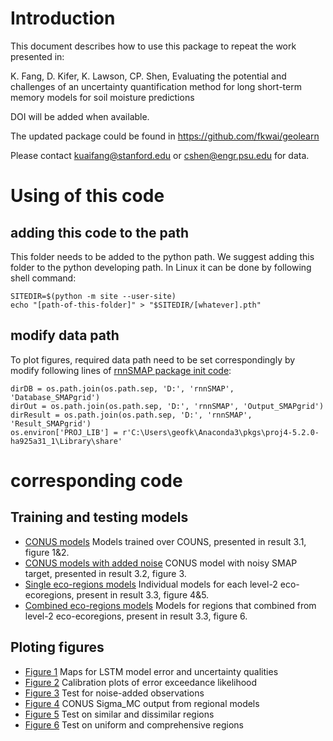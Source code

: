 # Introduction
This document describes how to use this package to repeat the work presented in:

K. Fang, D. Kifer, K. Lawson, CP. Shen, Evaluating the potential and challenges of an uncertainty quantification method for long short-term memory models for soil moisture predictions

DOI will be added when available. 

The updated package could be found in https://github.com/fkwai/geolearn

Please contact kuaifang@stanford.edu or cshen@engr.psu.edu for data. 

# Using of this code
## adding this code to the path
This folder needs to be added to the python path. We suggest adding this folder to the python developing path. In Linux it can be done by following shell command:
~~~
SITEDIR=$(python -m site --user-site)
echo "[path-of-this-folder]" > "$SITEDIR/[whatever].pth"
~~~

## modify data path
To plot figures, required data path need to be set correspondingly by modify following lines of [rnnSMAP package init code](/rnnSMAP/__init__.py#L16-L24):
~~~
dirDB = os.path.join(os.path.sep, 'D:', 'rnnSMAP', 'Database_SMAPgrid')
dirOut = os.path.join(os.path.sep, 'D:', 'rnnSMAP', 'Output_SMAPgrid')
dirResult = os.path.join(os.path.sep, 'D:', 'rnnSMAP', 'Result_SMAPgrid')
os.environ['PROJ_LIB'] = r'C:\Users\geofk\Anaconda3\pkgs\proj4-5.2.0-ha925a31_1\Library\share'
~~~

# corresponding code
## Training and testing models
- [CONUS models](/app/paperSigma/CONUS_temp_dr.py) Models trained over COUNS, presented in result 3.1, figure 1&2.
- [CONUS models with added noise](/app/paperSigma/int_noise.py) CONUS model with noisy SMAP target, presented in result 3.2, figure 3.
- [Single eco-regions models](/app/paperSigma/eco_single.py) Individual models for each level-2 eco-ecoregions, present in result 3.3, figure 4&5.
- [Combined eco-regions models](/app/paperSigma/eco_comb.py) Models for regions that combined from level-2 eco-ecoregions, present in result 3.3, figure 6.
## Ploting figures 
- [Figure 1](/app/paperSigma/CONUSv4_noise.py) Maps for LSTM model error and uncertainty qualities 
- [Figure 2](/app/paperSigma/CONUS_conf.py) Calibration plots of error exceedance likelihood 
- [Figure 3](/app/paperSigma/CONUSv4_noise.py) Test for noise-added observations
- [Figure 4](/app/paperSigma/eco_single.py) CONUS Sigma_MC output from regional models
- [Figure 5](/app/paperSigma/eco_single_box.py) Test on similar and dissimilar regions
- [Figure 6](/app/paperSigma/eco_sigmabin.py) Test on uniform and comprehensive  regions
